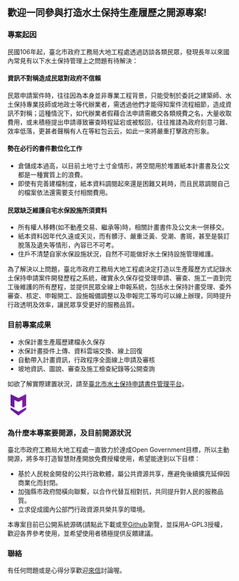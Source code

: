 ## 歡迎一同參與打造水土保持生產履歷之開源專案!

### 專案起因

民國106年起，臺北市政府工務局大地工程處透過訪談各類民眾，發現長年以來國內常見有以下水土保持管理上之問題有待解決：

#### 資訊不對稱造成民眾對政府不信賴

民眾申請案件時，往往因為本身並非專業工程背景，只能受制於委託之建築師、水土保持專業技師或地政士等代辦業者，需透過他們才能得知案件流程細節，造成資訊不對稱；這種情況下，如代辦業者假藉合法申請需繳交各類規費之名，大量收取費用，或未積極提出申請導致審查時程延宕或被駁回，往往推諉為政府刻意刁難、效率低落，更甚者聲稱有人在等紅包云云，如此一來將嚴重打擊政府形象。

#### 勢在必行的書件數位化工作

+ 倉儲成本過高，以目前土地寸土寸金情形，將空間用於堆置紙本計畫書及公文都是一種實質上的浪費。
+ 即使有完善建檔制度，紙本資料調閱起來還是困難又耗時，而且民眾調閱自己的檔案依法還需要支付相關費用。

#### 民眾缺乏維護自宅水保設施所須資料

+ 所有權人移轉(如不動產交易、繼承等)時，相關計畫書件及公文未一併移交。
+ 紙本資料因年代久遠或天災，而有髒汙、嚴重泛黃、受潮、書斑，甚至是裝訂脫落及遺失等情形，內容已不可考。
+ 住戶不清楚自家水保設施狀況，自然不可能做好水土保持設施管理維護。

為了解決以上問題，臺北市政府工務局大地工程處決定打造以生產履歷方式記錄水土保持申請案件開發歷程之系統，確實永久保存從受理申請、審查、施工一直到完工後維護的所有歷程，並提供民眾全線上申報系統，包括水土保持計畫受理、委外審查、核定、申報開工、設施報備調整以及申報完工等均可以線上辦理，同時提升行政透明及效率，讓民眾享受更好的服務品質。

### 目前專案成果

+ 水保計畫生產履歷建檔永久保存
+ 水保計畫掛件上傳、資料雲端交換、線上回復
+ 自動帶入計畫資訊，行政程序全面線上申請及審核
+ 坡地資訊、圖說、審查及施工檢查紀錄等公開查詢

如欲了解實際建置狀況，請至[臺北市水土保持申請書件管理平台](https://swc.taipei/)。

![alt 文字](https://raw.githubusercontent.com/adam-p/markdown-here/master/src/common/images/icon48.png "Logo 標題文字 1")


### 為什麼本專案要開源，及目前開源狀況

臺北市政府工務局大地工程處一直致力於達成Open Government目標，所以主動開源，將多年打造智慧財產開放免費授權使用，希望能達到以下目標：

+ 基於人民稅金開發的公共行政軟體，屬公共資源共享，應避免後續擴充延伸因商業化而封閉。
+ 加強縣市政府間橫向聯繫，以合作代替互相對抗，共同提升對人民的服務品質。
+ 立求促成國內公部門行政資源共榮共享的環境。

本專案目前已公開系統源碼(請點此下載[]()或至[Github]()瀏覽，並採用A-GPL3授權，歡迎各界參考使用，並希望使用者積極提供反饋建議。

### 聯絡

有任何問題或是心得分享歡迎[來信](mailto:ge-40754@mail.taipei.gov.tw)討論喔。
